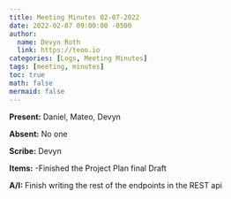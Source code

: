 ```yaml
---
title: Meeting Minutes 02-07-2022
date: 2022-02-07 09:00:00 -0500
author: 
  name: Devyn Roth
  link: https://teoo.io
categories: [Logs, Meeting Minutes]
tags: [meeting, minutes]
toc: true
math: false
mermaid: false
---
```

**Present:** Daniel, Mateo, Devyn

**Absent:** No one

**Scribe:** Devyn

**Items:** 
-Finished the Project Plan final Draft

**A/I:** Finish writing the rest of the endpoints in the REST api
